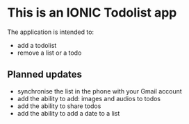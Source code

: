 # This is an IONIC Todolist app

The application is intended to:
- add a todolist
- remove a list or a todo

## Planned updates
- synchronise the list in the phone with your Gmail account
- add the ability to add: images and audios to todos
- add the ability to share todos
- add the ability to add a date to a list